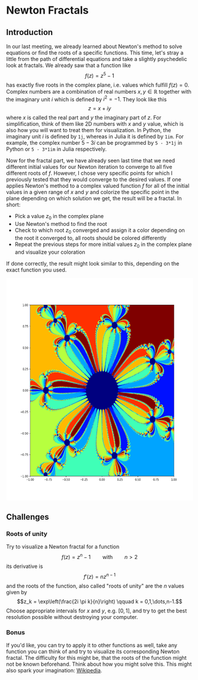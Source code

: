# Newton Fractals

## Introduction

In our last meeting, we already learned about Newton's method to solve equations or find the roots of a specific functions. This time, let's stray a little from the path of differential equations and take a slightly psychedelic look at fractals. We already saw that a function like
$$f(z) = z^5 - 1$$
has exactly five roots in the complex plane, i.e. values which fulfill $f(z)=0$. Complex numbers are a combination of real numbers $x, y \in \mathbb{R}$ together with the imaginary unit $i$ which is defined by $i^2 = -1$. They look like this
$$z = x + iy$$
where $x$ is called the real part and $y$ the imaginary part of $z$. For simplification, think of them like 2D numbers with $x$ and $y$ value, which is also how you will want to treat them for visualization. In Python, the imaginary unit $i$ is defined by `1j`, whereas in Julia it is defined by `1im`. For example, the complex number $5 - 3i$ can be programmed by `5 - 3*1j` in Python or `5 - 3*1im` in Julia respectively.

Now for the fractal part, we have already seen last time that we need different initial values for our Newton iteration to converge to all five different roots of $f$. However, I chose very specific points for which I previously tested that they would converge to the desired values. If one applies Newton's method to a complex valued function $f$ for all of the initial values in a given range of $x$ and $y$ and colorize the specific point in the plane depending on which solution we get, the result will be a fractal. In short:

- Pick a value $z_0$ in the complex plane
- Use Newton's method to find the root
- Check to which root $z_0$ converged and assign it a color depending on the root it converged to, all roots should be colored differently
- Repeat the previous steps for more initial values $z_0$ in the complex plane and visualize your coloration

If done correctly, the result might look similar to this, depending on the exact function you used.

<center><img src="Newton_fractal.png" alt="Newton Fractal" width="600" height="600"></center>


## Challenges

### Roots of unity

Try to visualize a Newton fractal for a function
$$f(z) = z^n - 1 \qquad \text{with} \qquad n > 2$$
its derivative is
$$f'(z) = nz^{n-1}$$
and the roots of the function, also called "roots of unity" are the $n$ values given by
$$z_k = \exp\left(\frac{2i \pi k}{n}\right) \qquad k = 0,1,\dots,n-1.$$
Choose appropriate intervals for $x$ and $y$, e.g. $[0,1]$, and try to get the best resolution possible without destroying your computer.

### Bonus

If you'd like, you can try to apply it to other functions as well, take any function you can think of and try to visualize its corresponding Newton fractal. The difficulty for this might be, that the roots of the function might not be known beforehand. Think about how you might solve this. This might also spark your imagination: [Wikipedia](https://en.wikipedia.org/wiki/Newton_fractal#Generalization_of_Newton_fractals).
